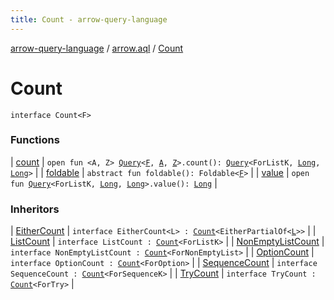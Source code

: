 ```yaml
---
title: Count - arrow-query-language
---
```


[arrow-query-language](../../index.html) / [arrow.aql](../index.html) / [Count](./index.html)

# Count

`interface Count<F>`

### Functions

| [count](count.html) | `open fun <A, Z> `[`Query`](../-query/index.html)`<`[`F`](index.html#F)`, `[`A`](count.html#A)`, `[`Z`](count.html#Z)`>.count(): `[`Query`](../-query/index.html)`<ForListK, `[`Long`](https://kotlinlang.org/api/latest/jvm/stdlib/kotlin/-long/index.html)`, `[`Long`](https://kotlinlang.org/api/latest/jvm/stdlib/kotlin/-long/index.html)`>` |
| [foldable](foldable.html) | `abstract fun foldable(): Foldable<`[`F`](index.html#F)`>` |
| [value](value.html) | `open fun `[`Query`](../-query/index.html)`<ForListK, `[`Long`](https://kotlinlang.org/api/latest/jvm/stdlib/kotlin/-long/index.html)`, `[`Long`](https://kotlinlang.org/api/latest/jvm/stdlib/kotlin/-long/index.html)`>.value(): `[`Long`](https://kotlinlang.org/api/latest/jvm/stdlib/kotlin/-long/index.html) |

### Inheritors

| [EitherCount](../../arrow.aql.instances/-either-count/index.html) | `interface EitherCount<L> : `[`Count`](./index.html)`<EitherPartialOf<`[`L`](../../arrow.aql.instances/-either-count/index.html#L)`>>` |
| [ListCount](../../arrow.aql.instances/-list-count/index.html) | `interface ListCount : `[`Count`](./index.html)`<ForListK>` |
| [NonEmptyListCount](../../arrow.aql.instances/-non-empty-list-count/index.html) | `interface NonEmptyListCount : `[`Count`](./index.html)`<ForNonEmptyList>` |
| [OptionCount](../../arrow.aql.instances/-option-count/index.html) | `interface OptionCount : `[`Count`](./index.html)`<ForOption>` |
| [SequenceCount](../../arrow.aql.instances/-sequence-count/index.html) | `interface SequenceCount : `[`Count`](./index.html)`<ForSequenceK>` |
| [TryCount](../../arrow.aql.instances/-try-count/index.html) | `interface TryCount : `[`Count`](./index.html)`<ForTry>` |


